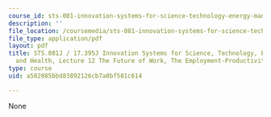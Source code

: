 ```yaml
---
course_id: sts-081-innovation-systems-for-science-technology-energy-manufacturing-and-health-spring-2017
description: ''
file_location: /coursemedia/sts-081-innovation-systems-for-science-technology-energy-manufacturing-and-health-spring-2017/a502085bbd83892126cb7a8bf581c614_MITSTS_081JS17_lec12.pdf
file_type: application/pdf
layout: pdf
title: STS.081J / 17.395J Innovation Systems for Science, Technology, Energy, Manufacturing,
  and Health, Lecture 12 The Future of Work, The Employment-Productivity Debate
type: course
uid: a502085bbd83892126cb7a8bf581c614

---
```

None